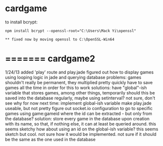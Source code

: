 
cardgame
========

to install bcrypt:

	npm install bcrypt --openssl-root="C:\Users\Mack Yi\openssl"

	** fixed now by moving openssl to C:\OpenSSL-Win64
=======
cardgame2
=========

1/24/13
	added 'play' route and play.jade
	figured out how to display games using looping logic in jade and querying database
		problems: 
			games shouldn't really be permanent, they multiplied pretty quickly
			have to save games all the time in order for this to work
		solutions:
			have "global"-ish variable that stores games, among other things, temporarily
			should this be saved into the database regularly, maybe using setinterval? not sure, don't see why for now
	next time:
		implement global-ish variable
		make play.jade useable, but not pretty
		figure out socket.io configuration to go to specific games using game:gameid where the id can be extracted - but only from the database? 
			solution:
				store every game in the database upon creation with its name, so that, if nothing else, it can at least be queried around. 
				this seems sketchy
				how about using an id on the global-ish variable? this seems sketch but cool. not sure how it would be implemented. not sure if it should be the same as the one used in the database